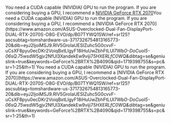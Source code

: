 ﻿You need a CUDA capable (NIVIDIA) GPU to run the program. If you are considering buying a GPU, I recommend a [NIVIDIA GeForce RTX 2070]( https://www.amazon.com/ASUS-Overclocked-Dual-Fan-DisplayPort-DUAL-RTX-2070S-O8G-EVO/dp/B07TYWQ1SW/ref=sr_1_25?ascsubtag=tomshardware-us-3717326754813165773-20&dib=eyJ2IjoiMSJ9.RlV5GroIaUESIZuhc5G0cvvF-uCsXF8pyu0ecDKr2VoiqBxtLlgyF18iHuUwZbhFtLUl7Wb_O-DoCuoI5-06sQ.75ws_dW5gjv2NfUl3XandekEw9viji7_5HXERLfC0WQ&dib_tag=se&geniuslink=true&keywords=GeForce%2BRTX%2B4090&qid=1719398755&s=pc&sr=1-25&th=1 )Y o u   n e e d   a   C U D A   c a p a b l e   ( N I V I D I A )   G P U   t o   r u n   t h e   p r o g r a m .   I f   y o u   a r e   c o n s i d e r i n g   b u y i n g   a   G P U ,   I   r e c o m m e n d   a   [ N I V I D I A   G e F o r c e   R T X   2 0 7 0 ] ( h t t p s : / / w w w . a m a z o n . c o m / A S U S - O v e r c l o c k e d - D u a l - F a n - D i s p l a y P o r t - D U A L - R T X - 2 0 7 0 S - O 8 G - E V O / d p / B 0 7 T Y W Q 1 S W / r e f = s r _ 1 _ 2 5 ? a s c s u b t a g = t o m s h a r d w a r e - u s - 3 7 1 7 3 2 6 7 5 4 8 1 3 1 6 5 7 7 3 - 2 0 & d i b = e y J 2 I j o i M S J 9 . R l V 5 G r o I a U E S I Z u h c 5 G 0 c v v F - u C s X F 8 p y u 0 e c D K r 2 V o i q B x t L l g y F 1 8 i H u U w Z b h F t L U l 7 W b _ O - D o C u o I 5 - 0 6 s Q . 7 5 w s _ d W 5 g j v 2 N f U l 3 X a n d e k E w 9 v i j i 7 _ 5 H X E R L f C 0 W Q & d i b _ t a g = s e & g e n i u s l i n k = t r u e & k e y w o r d s = G e F o r c e % 2 B R T X % 2 B 4 0 9 0 & q i d = 1 7 1 9 3 9 8 7 5 5 & s = p c & s r = 1 - 2 5 & t h = 1 ) 
 
 Y o u   n e e d   a   C U D A   c a p a b l e   ( N I V I D I A )   G P U   t o   r u n   t h e   p r o g r a m .   I f   y o u   a r e   c o n s i d e r i n g   b u y i n g   a   G P U ,   I   r e c o m m e n d   a   [ N I V I D I A   G e F o r c e   R T X   2 0 7 0 ] ( h t t p s : / / w w w . a m a z o n . c o m / A S U S - O v e r c l o c k e d - D u a l - F a n - D i s p l a y P o r t - D U A L - R T X - 2 0 7 0 S - O 8 G - E V O / d p / B 0 7 T Y W Q 1 S W / r e f = s r _ 1 _ 2 5 ? a s c s u b t a g = t o m s h a r d w a r e - u s - 3 7 1 7 3 2 6 7 5 4 8 1 3 1 6 5 7 7 3 - 2 0 & d i b = e y J 2 I j o i M S J 9 . R l V 5 G r o I a U E S I Z u h c 5 G 0 c v v F - u C s X F 8 p y u 0 e c D K r 2 V o i q B x t L l g y F 1 8 i H u U w Z b h F t L U l 7 W b _ O - D o C u o I 5 - 0 6 s Q . 7 5 w s _ d W 5 g j v 2 N f U l 3 X a n d e k E w 9 v i j i 7 _ 5 H X E R L f C 0 W Q & d i b _ t a g = s e & g e n i u s l i n k = t r u e & k e y w o r d s = G e F o r c e % 2 B R T X % 2 B 4 0 9 0 & q i d = 1 7 1 9 3 9 8 7 5 5 & s = p c & s r = 1 - 2 5 & t h = 1 ) 
 
 
